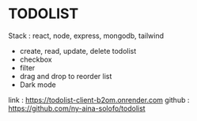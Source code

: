 # TODOLIST

Stack : react, node, express, mongodb, tailwind

- create, read, update, delete todolist
- checkbox
- filter 
- drag and drop to reorder list
- Dark mode

link : https://todolist-client-b2om.onrender.com
github : https://github.com/ny-aina-solofo/todolist
